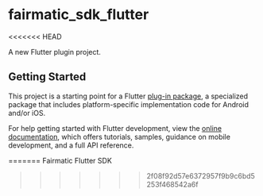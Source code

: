 # fairmatic_sdk_flutter
<<<<<<< HEAD

A new Flutter plugin project.

## Getting Started

This project is a starting point for a Flutter
[plug-in package](https://flutter.dev/to/develop-plugins),
a specialized package that includes platform-specific implementation code for
Android and/or iOS.

For help getting started with Flutter development, view the
[online documentation](https://docs.flutter.dev), which offers tutorials,
samples, guidance on mobile development, and a full API reference.

=======
Fairmatic Flutter SDK
>>>>>>> 2f08f92d57e6372957f9b9c6bd5253f468542a6f
